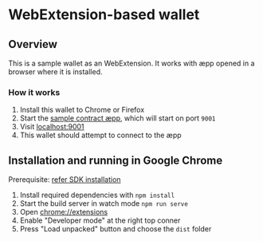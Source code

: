 # WebExtension-based wallet

## Overview
This is a sample wallet as an WebExtension. It works with æpp opened in a browser where it is installed.

### How it works
1. Install this wallet to Chrome or Firefox
2. Start the [sample contract æpp](../aepp), which will start on port `9001`
3. Visit [localhost:9001](http://localhost:9001)
4. This wallet should attempt to connect to the æpp

## Installation and running in Google Chrome
Prerequisite: [refer SDK installation](../README.md#setup-info)
1. Install required dependencies with `npm install`
2. Start the build server in watch mode `npm run serve`
3. Open [chrome://extensions](chrome://extensions/)
4. Enable "Developer mode" at the right top conner
5. Press "Load unpacked" button and choose the `dist` folder
